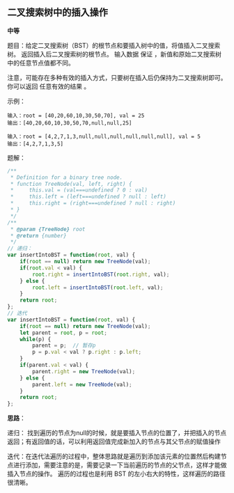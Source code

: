 ## 二叉搜索树中的插入操作

**中等**

题目：给定二叉搜索树（BST）的根节点和要插入树中的值，将值插入二叉搜索树。 返回插入后二叉搜索树的根节点。 输入数据 保证 ，新值和原始二叉搜索树中的任意节点值都不同。

注意，可能存在多种有效的插入方式，只要树在插入后仍保持为二叉搜索树即可。 你可以返回 任意有效的结果 。

示例：

```
输入：root = [40,20,60,10,30,50,70], val = 25
输出：[40,20,60,10,30,50,70,null,null,25]

输入：root = [4,2,7,1,3,null,null,null,null,null,null], val = 5
输出：[4,2,7,1,3,5]
```

题解：

```javascript
/**
 * Definition for a binary tree node.
 * function TreeNode(val, left, right) {
 *     this.val = (val===undefined ? 0 : val)
 *     this.left = (left===undefined ? null : left)
 *     this.right = (right===undefined ? null : right)
 * }
 */
/**
 * @param {TreeNode} root
 * @return {number}
 */
// 递归：
var insertIntoBST = function(root, val) {
    if(root == null) return new TreeNode(val);
    if(root.val < val) {
        root.right = insertIntoBST(root.right, val);
    } else {
        root.left = insertIntoBST(root.left, val);
    }
    return root;
};
// 迭代
var insertIntoBST = function(root, val) {
    if(root == null) return new TreeNode(val);
    let parent = root, p = root;
    while(p) {
        parent = p;  // 暂存p
        p = p.val < val ? p.right : p.left;
    }
    if(parent.val < val) {
        parent.right = new TreeNode(val);
    } else {
        parent.left = new TreeNode(val);
    }
    return root;
};
```

**思路**：

递归： 找到遍历的节点为null的时候，就是要插入节点的位置了，并把插入的节点返回；有返回值的话，可以利用返回值完成新加入的节点与其父节点的赋值操作

迭代：在迭代法遍历的过程中，整体思路就是遍历到添加该元素的位置然后构建节点进行添加，需要注意的是，需要记录一下当前遍历的节点的父节点，这样才能做插入节点的操作。
遍历的过程也是利用 BST 的左小右大的特性，这样遍历的路径很清晰。
